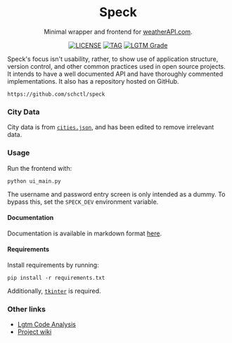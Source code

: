 <h1 style="text-align: center;">Speck</h1>

<p style="text-align: center;">Minimal wrapper and frontend for <a href="https://www.weatherapi.com/">weatherAPI.com</a>.</p>

<p style="text-align: center;">
    <a href="LICENSE"><img alt="LICENSE" src="https://img.shields.io/github/license/schctl/speck?style=for-the-badge"></a>
    <a href="https://github.com/schctl/speck/releases"><img alt="TAG" src="https://img.shields.io/github/v/tag/schctl/speck?style=for-the-badge"></a>
    <a href="https://lgtm.com/projects/g/schctl/speck/context:python"><img alt="LGTM Grade" src="https://img.shields.io/lgtm/grade/python/github/schctl/speck?style=for-the-badge"></a>
</p>

Speck's focus isn't usability, rather, to show use of application structure, version control,
and other common practices used in open source projects. It intends to have a well documented
API and have thoroughly commented implementations. It also has a repository hosted on GitHub.

    https://github.com/schctl/speck

### City Data

City data is from [`cities.json`](https://github.com/lutangar/cities.json), and has been edited to remove irrelevant data.

### Usage

Run the frontend with:

    python ui_main.py

The username and password entry screen is only intended as a dummy. To bypass this,
set the `SPECK_DEV` environment variable.

#### Documentation

Documentation is available in markdown format [here](docs/README.md).

#### Requirements

Install requirements by running:

    pip install -r requirements.txt

Additionally, [`tkinter`](https://wiki.python.org/moin/TkInter) is required.


### Other links

- [Lgtm Code Analysis](https://lgtm.com/projects/g/schctl/speck/context:python)
- [Project wiki](https://github.com/schctl/speck/wiki)
